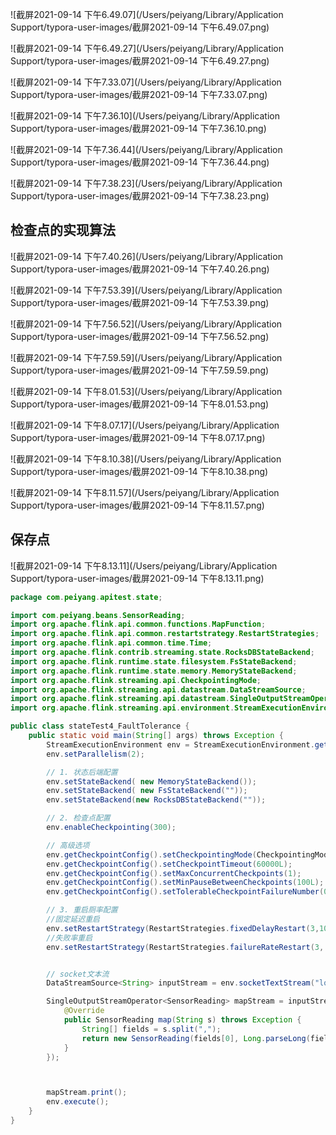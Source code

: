 ![截屏2021-09-14 下午6.49.07](/Users/peiyang/Library/Application Support/typora-user-images/截屏2021-09-14 下午6.49.07.png)

![截屏2021-09-14 下午6.49.27](/Users/peiyang/Library/Application Support/typora-user-images/截屏2021-09-14 下午6.49.27.png)

![截屏2021-09-14 下午7.33.07](/Users/peiyang/Library/Application Support/typora-user-images/截屏2021-09-14 下午7.33.07.png)

![截屏2021-09-14 下午7.36.10](/Users/peiyang/Library/Application Support/typora-user-images/截屏2021-09-14 下午7.36.10.png)

![截屏2021-09-14 下午7.36.44](/Users/peiyang/Library/Application Support/typora-user-images/截屏2021-09-14 下午7.36.44.png)

![截屏2021-09-14 下午7.38.23](/Users/peiyang/Library/Application Support/typora-user-images/截屏2021-09-14 下午7.38.23.png)



## 检查点的实现算法

![截屏2021-09-14 下午7.40.26](/Users/peiyang/Library/Application Support/typora-user-images/截屏2021-09-14 下午7.40.26.png)

![截屏2021-09-14 下午7.53.39](/Users/peiyang/Library/Application Support/typora-user-images/截屏2021-09-14 下午7.53.39.png)

![截屏2021-09-14 下午7.56.52](/Users/peiyang/Library/Application Support/typora-user-images/截屏2021-09-14 下午7.56.52.png)

![截屏2021-09-14 下午7.59.59](/Users/peiyang/Library/Application Support/typora-user-images/截屏2021-09-14 下午7.59.59.png)

![截屏2021-09-14 下午8.01.53](/Users/peiyang/Library/Application Support/typora-user-images/截屏2021-09-14 下午8.01.53.png)

![截屏2021-09-14 下午8.07.17](/Users/peiyang/Library/Application Support/typora-user-images/截屏2021-09-14 下午8.07.17.png)

![截屏2021-09-14 下午8.10.38](/Users/peiyang/Library/Application Support/typora-user-images/截屏2021-09-14 下午8.10.38.png)

![截屏2021-09-14 下午8.11.57](/Users/peiyang/Library/Application Support/typora-user-images/截屏2021-09-14 下午8.11.57.png)



## 保存点

![截屏2021-09-14 下午8.13.11](/Users/peiyang/Library/Application Support/typora-user-images/截屏2021-09-14 下午8.13.11.png)



```java
package com.peiyang.apitest.state;

import com.peiyang.beans.SensorReading;
import org.apache.flink.api.common.functions.MapFunction;
import org.apache.flink.api.common.restartstrategy.RestartStrategies;
import org.apache.flink.api.common.time.Time;
import org.apache.flink.contrib.streaming.state.RocksDBStateBackend;
import org.apache.flink.runtime.state.filesystem.FsStateBackend;
import org.apache.flink.runtime.state.memory.MemoryStateBackend;
import org.apache.flink.streaming.api.CheckpointingMode;
import org.apache.flink.streaming.api.datastream.DataStreamSource;
import org.apache.flink.streaming.api.datastream.SingleOutputStreamOperator;
import org.apache.flink.streaming.api.environment.StreamExecutionEnvironment;

public class stateTest4_FaultTolerance {
    public static void main(String[] args) throws Exception {
        StreamExecutionEnvironment env = StreamExecutionEnvironment.getExecutionEnvironment();
        env.setParallelism(2);

        // 1. 状态后端配置
        env.setStateBackend( new MemoryStateBackend());
        env.setStateBackend( new FsStateBackend(""));
        env.setStateBackend(new RocksDBStateBackend(""));

        // 2. 检查点配置
        env.enableCheckpointing(300);

        // 高级选项
        env.getCheckpointConfig().setCheckpointingMode(CheckpointingMode.EXACTLY_ONCE);
        env.getCheckpointConfig().setCheckpointTimeout(60000L);
        env.getCheckpointConfig().setMaxConcurrentCheckpoints(1);
        env.getCheckpointConfig().setMinPauseBetweenCheckpoints(100L);
        env.getCheckpointConfig().setTolerableCheckpointFailureNumber(0);

        // 3. 重启厕率配置
        //固定延迟重启
        env.setRestartStrategy(RestartStrategies.fixedDelayRestart(3,100000L));
        //失败率重启
        env.setRestartStrategy(RestartStrategies.failureRateRestart(3, Time.minutes(10), Time.minutes(1)));


        // socket文本流
        DataStreamSource<String> inputStream = env.socketTextStream("localhost", 7777);

        SingleOutputStreamOperator<SensorReading> mapStream = inputStream.map(new MapFunction<String, SensorReading>() {
            @Override
            public SensorReading map(String s) throws Exception {
                String[] fields = s.split(",");
                return new SensorReading(fields[0], Long.parseLong(fields[1]), Double.parseDouble(fields[2]));
            }
        });



        mapStream.print();
        env.execute();
    }
}

```
















